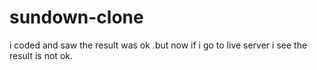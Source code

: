 # sundown-clone
i coded and saw the result was ok .but now if i go to live server i see the result is not ok.

